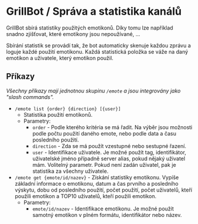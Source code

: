 # GrillBot / Správa a statistika kanálů

GrillBot sbírá statistiky použitých emotikonů. Díky tomu lze například snadno zjišťovat, které emotikony jsou nepoužívané, ...

Sbírání statistik se provádí tak, že bot automaticky skenuje každou zprávu a loguje každé použití emotikonu. Každá statistická položka se váže na daný emotikon a uživatele, který emotikon použil.

## Příkazy

*Všechny příkazy mají jednotnou skupinu `/emote` a jsou integrovány jako "slash commands".*

- `/emote list {order} {direction} [{user}]`
  - Statistika použití emotikonů.
  - Parametry:
    - `order` - Podle kterého kritéria se má řadit. Na výběr jsou možnosti podle počtu použití daného emote, nebo podle data a času posledního použití.
    - `direction` - Zda se má použít vzestupné nebo sestupné řazení.
    - `user` - Identifikace uživatele. Je možné použít tag, identifikátor, uživatelské jméno případně server alias, pokud nějaký uživatel mám. Volitelný parametr. Pokud není zadán uživatel, pak je statistika za všechny uživatele.
- `/emote get {emote/id/nazev}` - Získání statistiky emotikonu. Vypíše základní informace o emotikonu, datum a čas prvního a posledního výskytu, dobu od posledního použití, počet použití, počet uživatelů, kteří použili emotikon a TOP10 uživatelů, kteří použili emotikon.
  - Parametry:
    - `emote/id/nazev` - Identifikace emotikonu. Je možné použít samotný emotikon v plném formátu, identifikátor nebo název.
